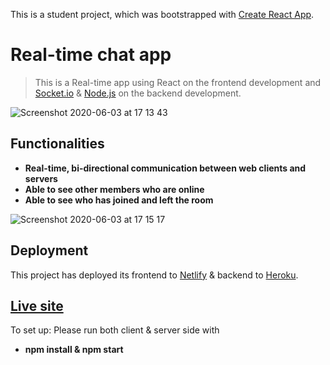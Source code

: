 This is a student project, which was bootstrapped with [Create React App](https://github.com/facebook/create-react-app).

# Real-time chat app

> This is a Real-time app using React on the frontend development and [Socket.io](https://socket.io/) & [Node.js](https://nodejs.org/en/)  on the backend development.

![Screenshot 2020-06-03 at 17 13 43](https://user-images.githubusercontent.com/46029164/83661314-d2aa4e80-a5bd-11ea-9d8e-290a174f7280.png)

## Functionalities
- **Real-time, bi-directional communication between web clients and servers**
- **Able to see other members who are online** 
- **Able to see who has joined and left the room** 

![Screenshot 2020-06-03 at 17 15 17](https://user-images.githubusercontent.com/46029164/83661320-d50ca880-a5bd-11ea-8d0e-ff68f17a3e54.png)

## Deployment
This project has deployed its frontend to [Netlify](https://www.netlify.com/) & backend to [Heroku](https://www.heroku.com/). 

## [Live site](https://5ed7c1b50da659017d791513--serene-clarke-0aa988.netlify.app/)
To set up: Please run both client & server side with
- **npm install & npm start**
